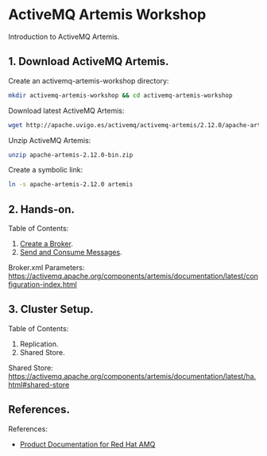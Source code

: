 # ActiveMQ Artemis Workshop
Introduction to ActiveMQ Artemis.

## 1. Download ActiveMQ Artemis.

Create an activemq-artemis-workshop directory:
```bash
mkdir activemq-artemis-workshop && cd activemq-artemis-workshop
```

Download latest ActiveMQ Artemis:
```bash
wget http://apache.uvigo.es/activemq/activemq-artemis/2.12.0/apache-artemis-2.12.0-bin.zip
```

Unzip ActiveMQ Artemis:
```bash
unzip apache-artemis-2.12.0-bin.zip
```

Create a symbolic link:
```bash
ln -s apache-artemis-2.12.0 artemis
```

## 2. Hands-on.
Table of Contents:
1. [Create a Broker](2-hands-on/1-create-a-broker.md).
2. [Send and Consume Messages](2-hands-on/2-send-and-consume-messages.md).

Broker.xml Parameters: https://activemq.apache.org/components/artemis/documentation/latest/configuration-index.html

## 3. Cluster Setup.
Table of Contents:
1. Replication.
2. Shared Store.

Shared Store: https://activemq.apache.org/components/artemis/documentation/latest/ha.html#shared-store

## References.

References:
- [Product Documentation for Red Hat AMQ](https://access.redhat.com/documentation/en-us/red_hat_amq)
